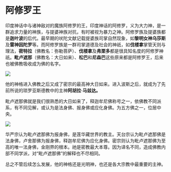 # 阿修罗王

印度神话中与诸神敌对的魔族阿修罗的王，印度神话的阿修罗，义为大力神，是一群追求力量的神族，与提婆神族对抗，有时被视为暴力之神。阿修罗族及提婆族都是**迦叶波**的后代。最早期的吠陀文献记载提婆族司掌自然现象，如**黎明女神乌莎斯**及**雷神因陀罗**等。而阿修罗族是一群司掌道德及社会的神祇，如**伐楼拿**掌管天则与理法，**密特拉**（佛教名：弥勒菩萨）、**伐楼拿**及**弗栗多**都是很具知名度的阿修罗神祇。**毗卢遮那**（佛教名：大日如来）、**松巴**和**尼森巴**这些原来都是阿修罗王，后来也被佛教吸收成为佛的名字。

![](https://pic1.zhimg.com/80/v2-e70c21deb639b53f618f84397bddffac_720w.jpg)

他的神格进入佛教之后又成了密宗的最高神大日如来。进入波斯之后，就成为了先前所说的琐罗亚斯德教中的主神**阿胡拉·马兹达。**

毗卢遮那佛就是我们很熟悉的大日如来了，释迦牟尼佛称号之一，依佛教不同派系，有不同见解，或认为是法身佛、报身佛或应化身佛。为五方佛之一，位居中央。

![](https://pic3.zhimg.com/80/v2-f408d4d133964ca3dfb2f8f8592a442e_720w.jpg)

华严宗认为毗卢遮那佛为报身佛，是莲华藏世界的教主。天台宗认为毗卢遮那佛是法身佛，卢舍那佛为报身佛，释迦牟尼佛为应化身佛。密宗则认为毗卢遮那佛为至高的唯一法身佛，金刚界的根本。祂是密教最大本尊。因为译名不同，造成佛教内部不同学派，对“毗卢遮那佛”的解释也不尽相同。

总之不管后续怎么发展，他的神格还是光明神，也还是各大宗教中最重要的主神。


